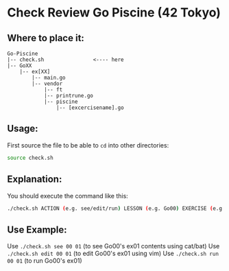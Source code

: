 # Check Review Go Piscine (42 Tokyo)

## Where to place it:
```
Go-Piscine
|-- check.sh                <---- here
|-- GoXX
    |-- ex[XX]
        |-- main.go
        |-- vendor
            |-- ft
            |-- printrune.go
            |-- piscine
                |-- [excercisename].go
```

## Usage:
First source the file to be able to `cd` into other directories:
```sh
source check.sh

```

## Explanation:
You should execute the command like this:
```sh
./check.sh ACTION (e.g. see/edit/run) LESSON (e.g. Go00) EXERCISE (e.g. ex00)

```

## Use Example:
Use `./check.sh see 00 01` (to see Go00's ex01 contents using cat/bat)
Use `./check.sh edit 00 01` (to edit Go00's ex01 using vim)
Use `./check.sh run 00 01` (to run Go00's ex01)
